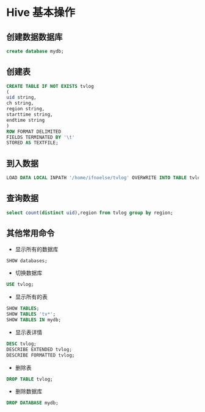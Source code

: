 # Hive 基本操作

## 创建数据数据库
``` sql
create database mydb;
```
## 创建表
``` sql
CREATE TABLE IF NOT EXISTS tvlog 
( 
uid string, 
ch string, 
region string, 
starttime string, 
endtime string 
) 
ROW FORMAT DELIMITED 
FIELDS TERMINATED BY '\t' 
STORED AS TEXTFILE;
```
## 到入数据
``` sql
LOAD DATA LOCAL INPATH '/home/ifnoelse/tvlog' OVERWRITE INTO TABLE tvlog;
```
## 查询数据
``` sql
select count(distinct uid),region from tvlog group by region;
```
## 其他常用命令
* 显示所有的数据库
``` sql
SHOW databases;
```
* 切换数据库
``` sql
USE tvlog;
```
* 显示所有的表
``` sql
SHOW TABLES;
SHOW TABLES 'tv*';
SHOW TABLES IN mydb;
```
* 显示表详情
``` sql
DESC tvlog;
DESCRIBE EXTENDED tvlog;
DESCRIBE FORMATTED tvlog;
```
* 删除表
``` sql
DROP TABLE tvlog;
```
* 删除数据库
``` sql
DROP DATABASE mydb;
```